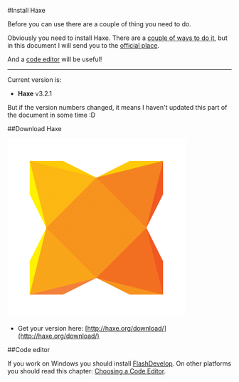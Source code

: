 #Install Haxe

Before you can use there are a couple of thing you need to do.

Obviously you need to install Haxe. There are a [couple of ways to do it](../haxe/installation.md), but in this document I will send you to the [official place](#haxe).

And a [code editor](#ide) will be useful!

----

Current version is:  

* **Haxe** v3.2.1

But if the version numbers changed, it means I haven't updated this part of the document in some time :D

<a name="haxe"></a>
##Download Haxe

![](../img/haxe_logo.png)

* Get your version here: [http://haxe.org/download/](http://haxe.org/download/)


<a name="ide"></a>
##Code editor

If you work on Windows you should install [FlashDevelop](http://www.flashdevelop.org). On other platforms you should read this chapter: [Choosing a Code Editor](../haxe/choosing-a-code-editor.md).

